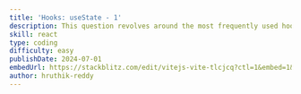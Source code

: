```yaml
---
title: 'Hooks: useState - 1'
description: This question revolves around the most frequently used hook in React development. Your task is to implement the logic for managing tasks - including storing, adding, and deleting them within a local state variable.
skill: react
type: coding
difficulty: easy
publishDate: 2024-07-01
embedUrl: https://stackblitz.com/edit/vitejs-vite-tlcjcq?ctl=1&embed=1&file=src%2FApp.jsx&theme=dark
author: hruthik-reddy
---
```


